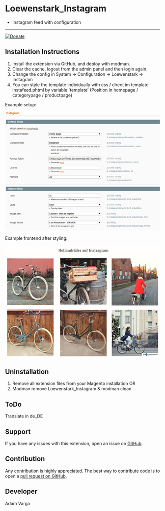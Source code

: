 Loewenstark_Instagram
=====================
- Instagram feed with configuration
-------------------------------
[![Donate](https://img.shields.io/badge/Donate-PayPal-green.svg)](https://paypal.me/adamvarga28)

Installation Instructions
-------------------------
1. Install the extension via GitHub, and deploy with modman.
2. Clear the cache, logout from the admin panel and then login again.
3. Change the config in System -> Configuration -> Loewenstark -> Instagram
4. You can style the template individually with css / direct im template instafeed.phtml by variable 'template' (Position in homepage / categorypage / productpage)

Example setup:

![alt text](https://github.com/adamvarga/Loewenstark_Instagram/blob/master/setup_instagram.png)

Example frontend after styling:

![alt text](https://github.com/adamvarga/Loewenstark_Instagram/blob/master/instagram_frontend.png)

Uninstallation
--------------
1. Remove all extension files from your Magento installation OR
2. Modman remove Loewenstark_Instagram & modman clean

ToDo
-------
Translate in de_DE

Support
-------
If you have any issues with this extension, open an issue on [GitHub](https://github.com/adamvarga).

Contribution
------------
Any contribution is highly appreciated. The best way to contribute code is to open a [pull request on GitHub](https://help.github.com/articles/using-pull-requests).

Developer
---------
Adam Varga
